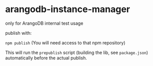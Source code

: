 # arangodb-instance-manager

only for ArangoDB internal test usage

publish with: 

`npm publish` (You will need access to that npm repository)

This will run the `prepublish` script (building the lib, see `package.json`) automatically before the actual publish.
